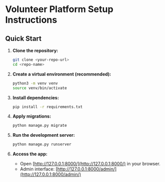 # Volunteer Platform Setup Instructions

## Quick Start

1. **Clone the repository:**
   ```bash
   git clone <your-repo-url>
   cd <repo-name>
   ```

2. **Create a virtual environment (recommended):**
   ```bash
   python3 -m venv venv
   source venv/bin/activate
   ```

3. **Install dependencies:**
   ```bash
   pip install -r requirements.txt
   ```

4. **Apply migrations:**
   ```bash
   python manage.py migrate
   ```

5. **Run the development server:**
   ```bash
   python manage.py runserver
   ```

6. **Access the app:**
   - Open [http://127.0.0.1:8000/](http://127.0.0.1:8000/) in your browser.
   - Admin interface: [http://127.0.0.1:8000/admin/](http://127.0.0.1:8000/admin/)